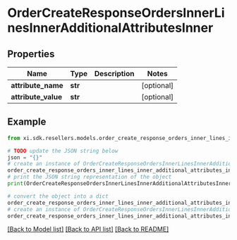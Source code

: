 # OrderCreateResponseOrdersInnerLinesInnerAdditionalAttributesInner


## Properties

Name | Type | Description | Notes
------------ | ------------- | ------------- | -------------
**attribute_name** | **str** |  | [optional] 
**attribute_value** | **str** |  | [optional] 

## Example

```python
from xi.sdk.resellers.models.order_create_response_orders_inner_lines_inner_additional_attributes_inner import OrderCreateResponseOrdersInnerLinesInnerAdditionalAttributesInner

# TODO update the JSON string below
json = "{}"
# create an instance of OrderCreateResponseOrdersInnerLinesInnerAdditionalAttributesInner from a JSON string
order_create_response_orders_inner_lines_inner_additional_attributes_inner_instance = OrderCreateResponseOrdersInnerLinesInnerAdditionalAttributesInner.from_json(json)
# print the JSON string representation of the object
print(OrderCreateResponseOrdersInnerLinesInnerAdditionalAttributesInner.to_json())

# convert the object into a dict
order_create_response_orders_inner_lines_inner_additional_attributes_inner_dict = order_create_response_orders_inner_lines_inner_additional_attributes_inner_instance.to_dict()
# create an instance of OrderCreateResponseOrdersInnerLinesInnerAdditionalAttributesInner from a dict
order_create_response_orders_inner_lines_inner_additional_attributes_inner_from_dict = OrderCreateResponseOrdersInnerLinesInnerAdditionalAttributesInner.from_dict(order_create_response_orders_inner_lines_inner_additional_attributes_inner_dict)
```
[[Back to Model list]](../README.md#documentation-for-models) [[Back to API list]](../README.md#documentation-for-api-endpoints) [[Back to README]](../README.md)



